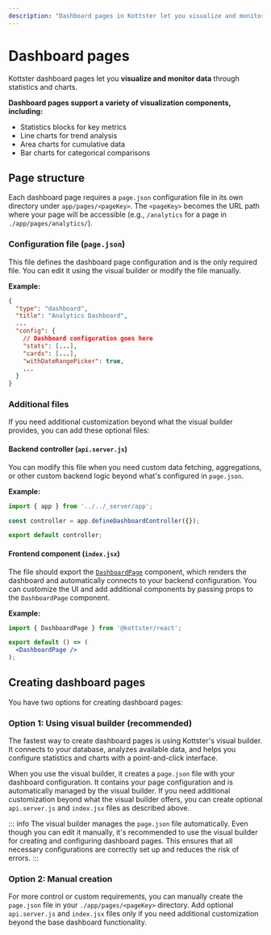 ```yaml
---
description: "Dashboard pages in Kottster let you visualize and monitor data through statistics and charts. Learn how to create and configure them."
---
```


# Dashboard pages

Kottster dashboard pages let you **visualize and monitor data** through statistics and charts. 

<!-- ![Dashboard features in Kottster](dashboard-explanation.png) -->

**Dashboard pages support a variety of visualization components, including:**

- Statistics blocks for key metrics
- Line charts for trend analysis
- Area charts for cumulative data
- Bar charts for categorical comparisons

## Page structure

Each dashboard page requires a `page.json` configuration file in its own directory under `app/pages/<pageKey>`. The `<pageKey>` becomes the URL path where your page will be accessible (e.g., `/analytics` for a page in `./app/pages/analytics/`).

### Configuration file (`page.json`)
This file defines the dashboard page configuration and is the only required file. You can edit it using the visual builder or modify the file manually.

**Example:**

```json [app/pages/analytics/page.json]
{
  "type": "dashboard",
  "title": "Analytics Dashboard",
  ...
  "config": {
    // Dashboard configuration goes here
    "stats": [...],
    "cards": [...],
    "withDateRangePicker": true,
    ...
  }
}
```

### Additional files

If you need additional customization beyond what the visual builder provides, you can add these optional files:

#### Backend controller (`api.server.js`)

You can modify this file when you need custom data fetching, aggregations, or other custom backend logic beyond what's configured in `page.json`.

**Example:**

```js [app/pages/analytics/api.server.js]
import { app } from '../../_server/app';

const controller = app.defineDashboardController({});

export default controller;
```

#### Frontend component (`index.jsx`)

The file should export the [`DashboardPage`](../ui/dashboard-page-component.md) component, which renders the dashboard and automatically connects to your backend configuration. You can customize the UI and add additional components by passing props to the `DashboardPage` component.


**Example:**

```jsx [app/pages/analytics/index.jsx]
import { DashboardPage } from '@kottster/react'; 

export default () => (
  <DashboardPage />
);
```


## Creating dashboard pages

You have two options for creating dashboard pages:

### Option 1: Using visual builder (recommended)

The fastest way to create dashboard pages is using Kottster's visual builder. It connects to your database, analyzes available data, and helps you configure statistics and charts with a point-and-click interface.

<!-- ![Adding a dashboard page using the visual builder](./adding-dashboard-page.png) -->

When you use the visual builder, it creates a `page.json` file with your dashboard configuration. It contains your page configuration and is automatically managed by the visual builder. If you need additional customization beyond what the visual builder offers, you can create optional `api.server.js` and `index.jsx` files as described above.

::: info
The visual builder manages the `page.json` file automatically. Even though you can edit it manually, it's recommended to use the visual builder for creating and configuring dashboard pages. This ensures that all necessary configurations are correctly set up and reduces the risk of errors.
:::

### Option 2: Manual creation

For more control or custom requirements, you can manually create the `page.json` file in your `./app/pages/<pageKey>` directory. Add optional `api.server.js` and `index.jsx` files only if you need additional customization beyond the base dashboard functionality.